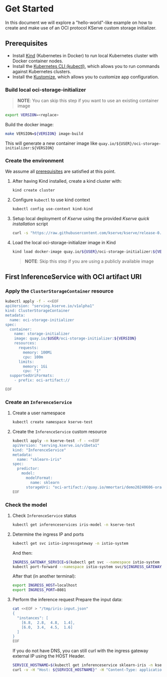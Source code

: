 # Get Started

In this document we will explore a "hello-world"-like example on how to create and make use of an
OCI protocol KServe custom storage initializer.

## Prerequisites

* Install [Kind](https://kind.sigs.k8s.io/docs/user/quick-start) (Kubernetes in Docker) to run local Kubernetes cluster with Docker container nodes.
* Install the [Kubernetes CLI (kubectl)](https://kubernetes.io/docs/tasks/tools/), which allows you to run commands against Kubernetes clusters.
* Install the [Kustomize](https://kustomize.io/), which allows you to customize app configuration.

### Build local oci-storage-initializer

> **NOTE**: You can skip this step if you want to use an existing container image

```bash
export VERSION=<replace>
```
Build the docker image:
```bash
make VERSION=${VERSION} image-build
```

This will generate a new container image like `quay.io/${USER}/oci-storage-initializer:${VERSION}`

### Create the environment

We assume all [prerequisites](#prerequisites) are satisfied at this point.

1. After having Kind installed, create a kind cluster with:
    ```bash
    kind create cluster
    ```

2. Configure `kubectl` to use kind context
    ```bash
    kubectl config use-context kind-kind
    ```

3. Setup local deployment of *Kserve* using the provided *Kserve quick installation* script
    ```bash
    curl -s "https://raw.githubusercontent.com/kserve/kserve/release-0.12/hack/quick_install.sh" | bash
    ```

4. Load the local oci-storage-initializer image in Kind
   ```bash
   kind load docker-image quay.io/${USER}/oci-storage-initializer:${VERSION}
   ```
   > **NOTE**: Skip this step if you are using a publicly available image

## First InferenceService with OCI artifact URI

### Apply the `ClusterStorageContainer` resource

```bash
kubectl apply -f - <<EOF
apiVersion: "serving.kserve.io/v1alpha1"
kind: ClusterStorageContainer
metadata:
  name: oci-storage-initializer
spec:
  container:
    name: storage-initializer
    image: quay.io/$USER/oci-storage-initializer:${VERSION}
    resources:
      requests:
        memory: 100Mi
        cpu: 100m
      limits:
        memory: 1Gi
        cpu: "1"
  supportedUriFormats:
    - prefix: oci-artifact://

EOF
```

### Create an `InferenceService`

1. Create a user namespace
   ```bash
   kubectl create namespace kserve-test
   ```

2. Create the `InferenceService` custom resource
   ```bash
   kubectl apply -n kserve-test -f - <<EOF
   apiVersion: "serving.kserve.io/v1beta1"
   kind: "InferenceService"
   metadata:
     name: "sklearn-iris"
   spec:
     predictor:
       model:
         modelFormat:
           name: sklearn
         storageUri: "oci-artifact://quay.io/mmortari/demo20240606-orascsi-ociartifactrepo:latest"
   EOF
   ```

### Check the model

1. Check `InferenceService` status
   ```bash
   kubectl get inferenceservices iris-model -n kserve-test
   ```

2. Determine the ingress IP and ports
   ```bash
   kubectl get svc istio-ingressgateway -n istio-system
   ```

   And then:
   ```bash
   INGRESS_GATEWAY_SERVICE=$(kubectl get svc --namespace istio-system --selector="app=istio-ingressgateway" --output jsonpath='{.items[0].metadata.name}')
   kubectl port-forward --namespace istio-system svc/${INGRESS_GATEWAY_SERVICE} 8081:80
   ```

   After that (in another terminal):
   ```bash
   export INGRESS_HOST=localhost
   export INGRESS_PORT=8081
   ```

3. Perform the inference request
   Prepare the input data:
   ```bash
   cat <<EOF > "/tmp/iris-input.json"
   {
     "instances": [
       [6.8,  2.8,  4.8,  1.4],
       [6.0,  3.4,  4.5,  1.6]
     ]
   }
   EOF
   ```
   
   If you do not have DNS, you can still curl with the ingress gateway external IP using the HOST Header.
   ```bash
   SERVICE_HOSTNAME=$(kubectl get inferenceservice sklearn-iris -n kserve-test -o jsonpath='{.status.url}' | cut -d "/" -f 3)
   curl -v -H "Host: ${SERVICE_HOSTNAME}" -H "Content-Type: application/json" "http://${INGRESS_HOST}:${INGRESS_PORT}/v1/models/sklearn-iris:predict" -d @/tmp/iris-input.json
   ```